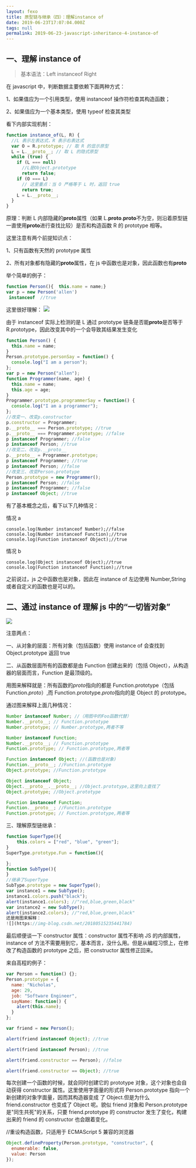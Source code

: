 ```yaml
---
layout: fexo
title: 原型链与继承（四）：理解instance of
date: 2019-06-23T17:07:04.000Z
tags: null
permalink: 2019-06-23-javascript-inheritance-4-instance-of
---
```


## 一、理解 instance of

> 基本语法：Left instanceof Right

在 javascript 中，判断数据主要依赖下面两种方式：

1、如果值应为一个引用类型，使用 instanceof 操作符检查其构造函数；

2、如果值应为一个基本类型，使用 typeof 检查其类型

看下内部实现机制：

```js
function instance_of(L, R) {
  //L 表示左表达式，R 表示右表达式
  var O = R.prototype; // 取 R 的显示原型
  L = L.__proto__; // 取 L 的隐式原型
  while (true) {
    if (L === null)
      //L是Object.prototype
      return false;
    if (O === L)
      // 这里重点：当 O 严格等于 L 时，返回 true
      return true;
    L = L.__proto__;
  }
}
```

原理：判断 L 内部隐藏的**proto**属性（如果 L.**proto**.**proto**不为空，则沿着原型链一直使用**proto**进行查找比较）是否和构造函数 R 的 prototype 相等。

这里注意有两个前提知识点：

1、只有函数有天然的 prototype 属性

2、所有对象都有隐藏的**proto**属性，在 js 中函数也是对象，因此函数也有**proto**

举个简单的例子：

```js
function Person(){  this.name = name;}
var p = new Person('allen')
 instanceof  //true
```

这里很好理解：
![](https://img-blog.csdn.net/20180515235400705)

由于 instanceof 实际上检测的是 L 通过 prototype 链条是否能**proto**是否等于 R.prototype，因此改变其中的一个会导致其结果发生变化

```js
function Person() {
  this.name = name;
}
Person.prototype.personSay = function() {
  console.log("I am a person");
};
var p = new Person("allen");
function Programmer(name, age) {
  this.name = name;
  this.age = age;
}
Programmer.prototype.programmerSay = function() {
  console.log("I am a programmer");
};
//改变一、改变p.constructor
p.constructor = Programmer;
p.__proto__ === Person.prototype; //true
p.__proto__ === Programmer.prototype; //false
p instanceof Programmer; //false
p instanceof Person; //true
//改变二、改变p.__proto__
p.__proto__ = Programmer.prototype;
p instanceof Programmer; //true
p instanceof Person; //false
//改变三、改变Person.prototype
Person.prototype = new Programmer();
p instanceof Person; //false
p instanceof Programmer; //false
p instanceof Object; //true
```

有了基本概念之后，看下以下几种情况：

情况 a

```
console.log(Number instanceof Number);//false
console.log(Number instanceof Function);//true
console.log(Function instanceof Object);//true
```

情况 b

```
console.log(Object instanceof Object);//true
console.log(Function instanceof Function);//true
```

之前说过，js 之中函数也是对象，因此在 instance of 左边使用 Number,String 或者自定义的函数也是可以的。

## 二、通过 instance of 理解 js 中的“一切皆对象”

![](https://img-blog.csdn.net/20180515235417902)

注意两点：

一、从对象的层面：所有对象（包括函数）使用 instance of 会查找到 Object.prototype 返回 true

二、从函数层面所有的函数都是由 Function 创建出来的（包括 Object），从构造器的层面而言，Function 是最顶级的。

用图来解释就是：所有函数的*proto*指向的都是 Function.prototype（包括 Function._proto_）,而 Function.prototype.*proto*指向的是 Object 的 prototype。

通过图来解释上面几种情况：

```js
Number instanceof Number; //（用图中的Foo函数代替）
Number.__proto__; // Function.prototype
Number.prototype; // Number.prototype,两者不等

Number instanceof Function;
Number.__proto__; // Function.prototype
Function.prototype; // Function.prototype,两者等

Function instanceof Object; //(函数也是对象)
Function.__proto__; //Function.prototype
Object.prototype; //Function.prototype

Object instanceof Object;
Object.__proto__.__proto__; //Object.prototype,这里向上查找了
Object.prototype; //Object.prototype

Function instanceof Function;
Function.__proto__; //Function.prototype
Function.prototype; // Function.prototype,两者等
```

三、理解原型链继承：

```js
function SuperType(){
    this.colors = ["red", "blue", "green"];
}
SuperType.prototype.Fun = function(){

};
function SubType(){
}
//继承了SuperType
SubType.prototype = new SuperType();
var instance1 = new SubType();
instance1.colors.push("black");
alert(instance1.colors); //"red,blue,green,black"
var instance2 = new SubType();
alert(instance2.colors); //"red,blue,green,black"
还是用图来解释：
![](https://img-blog.csdn.net/20180515235441784)
```

最后顺便谈一下 constructor 属性：constructor 属性不影响 JS 的内部属性，instance of 方法不需要用到它，基本而言，没什么用。但是从编程习惯上，在修改了构造函数的 prototype 之后，把 constructor 属性修正回来。

来自高程的例子：

```js
var Person = function() {};
Person.prototype = {
  name: "Nicholas",
  age: 29,
  job: "Software Engineer",
  sayName: function() {
    alert(this.name);
  }
};

var friend = new Person();

alert(friend instanceof Object); //true

alert(friend instanceof Person); //true

alert(friend.constructor == Person); //false

alert(friend.constructor == Object); //true
```

每次创建一个函数的时候，就会同时创建它的 prototype 对象，这个对象也会自动获得 constructor 属性。这里使用字面量的形式将 Person.prototype 指向一个新创建的对象字面量，因而其构造器变成 了 Object.但是为什么 friend.constructor 也变成了 Object 呢。貌似 friend 对象和 Person.prototype 是"同生共死"的关系，只要 friend.prototype 的 constructor 发生了变化，构建出来的 friend 的 constructor 也会跟着变化。

//重设构造函数，只适用于 ECMAScript 5 兼容的浏览器

```js
Object.defineProperty(Person.prototype, "constructor", {
  enumerable: false,
  value: Person
});
```
